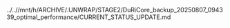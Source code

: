 ../..//mnt/h/ARCHIVE/.UNWRAP/STAGE2/DuRiCore_backup_20250807_094339_optimal_performance/CURRENT_STATUS_UPDATE.md